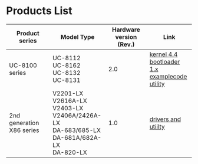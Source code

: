 # Products List
|Product series| Model Type | Hardware version (Rev.)| Link |
|---|---|---|---|
|UC-8100 series| UC-8112 <br>UC-8162<br>UC-8132 <br> UC-8131|2.0|[kernel 4.4](https://github.com/Moxa-Linux/UC-8100-series_V2.0) <br>[bootloader 1.x](https://github.com/Moxa-Linux/BIOS-UC-8200_source_code) <br> [examplecode]()<br> [utility]()   <br>
|2nd generation X86 series| V2201-LX <br> V2616A-LX <br> V2403-LX <br> V2406A/2426A-LX <br> DA-683/685-LX <br> DA-681A/682A-LX <br> DA-820-LX <br>|1.0|[drivers and utiilty](https://github.com/Moxa-Linux/x86_v2)<br> 


